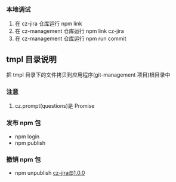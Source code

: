 ### 本地调试

1. 在 cz-jira 仓库运行 npm link
2. 在 cz-management 仓库运行 npm link cz-jira
3. 在 cz-management 仓库运行 npm run commit

## tmpl 目录说明

把 tmpl 目录下的文件拷贝到应用程序(git-management 项目)根目录中

### 注意

1. cz.prompt(questions)是 Promise

### 发布 npm 包

- npm login
- npm publish

### 撤销 npm 包

- npm unpublish cz-jira@1.0.0
